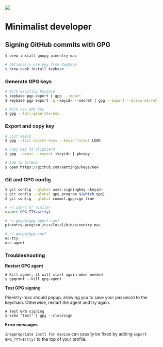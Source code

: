 ![](https://images.unsplash.com/photo-1449247709967-d4461a6a6103?ixlib=rb-1.2.1&ixid=eyJhcHBfaWQiOjEyMDd9&auto=format&fit=crop&fp-y=.7&w=1951&h=480&q=80)

# Minimalist developer

## Signing GitHub commits with GPG

```sh
$ brew install gnupg pinentry-mac

# Optionally use key from Keybase
$ brew cask install keybase
```

### Generate GPG keys

```sh
# With existing Keybase
$ keybase pgp export | gpg --import
$ keybase pgp export -q <keyid> --secret | gpg --import --allow-secret-key-import

# With new GPG key
$ gpg --full-generate-key
```

### Export and copy key

```sh
# List keyid
$ gpg --list-secret-keys --keyid-format LONG

# Copy key to clipboard
$ gpg --armor --export <keyid> | pbcopy

# Add to GitHub
$ open https://github.com/settings/keys/new
```

### Git and GPG config

```sh
$ git config --global user.signingkey <keyid>
$ git config --global gpg.program $(which gpg)
$ git config --global commit.gpgsign true

# ~/.zshrc or similar
export GPG_TTY=$(tty)

# ~/.gnupg/gpg-agent.conf
pinentry-program /usr/local/bin/pinentry-mac

# ~/.gnupg/gpg.conf
no-tty
use-agent
```

### Troubleshooting

**Restart GPG agent**

```
# Kill agent, it will start again when needed
$ gpgconf --kill gpg-agent
```

**Test GPG signing**

Pinentry-mac should popup, allowing you to save your password to the keychain. Otherwise, restart the agent and try again.

```
# Test GPG signing
$ echo "test" | gpg --clearsign
```

**Error messages**

`Inappropriate ioctl for device` can usually be fixed by adding `export GPG_TTY=$(tty)` to the top of your profile.
